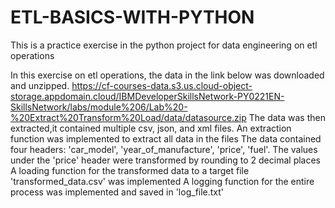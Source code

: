 # ETL-BASICS-WITH-PYTHON
This is a practice exercise in the python project for data engineering on etl operations

In this exercise on etl operations, the data in the link below was downloaded and unzipped.
https://cf-courses-data.s3.us.cloud-object-storage.appdomain.cloud/IBMDeveloperSkillsNetwork-PY0221EN-SkillsNetwork/labs/module%206/Lab%20-%20Extract%20Transform%20Load/data/datasource.zip
The data was then extracted,it contained multiple csv, json, and xml files.
An extraction function was implemented to extract all data in the files
The data contained four headers: 'car_model', 'year_of_manufacture', 'price', 'fuel'.
The values under the 'price' header were transformed by rounding to 2 decimal places
A loading function for the transformed data to a target file 'transformed_data.csv' was implemented
A logging function for the entire process was implemented and saved in 'log_file.txt'
